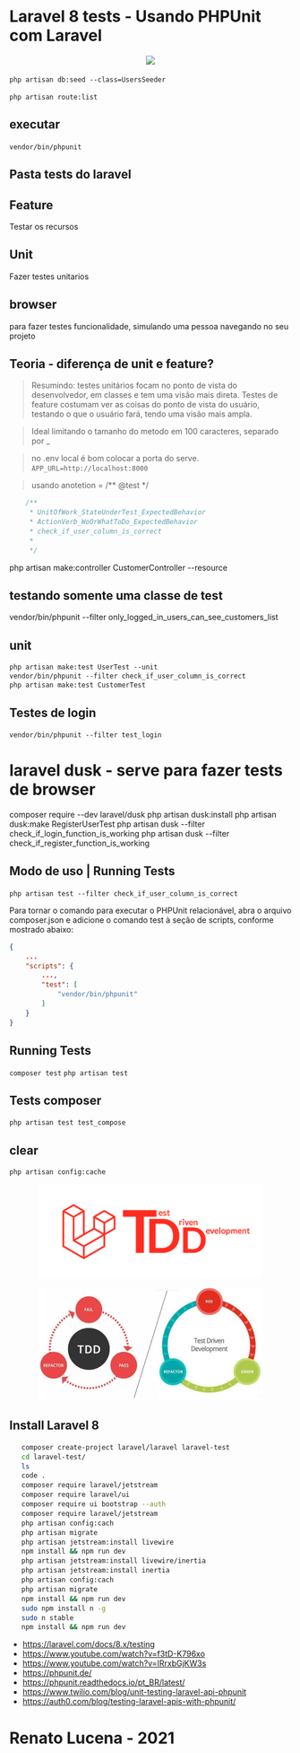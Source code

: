 # Laravel 8 tests - Usando PHPUnit com Laravel

<p align="center"><a href="https://laravel.com" target="_blank"><img src="https://raw.githubusercontent.com/laravel/art/master/logo-lockup/5%20SVG/2%20CMYK/1%20Full%20Color/laravel-logolockup-cmyk-red.svg" width="400"></a></p>

`php artisan db:seed --class=UsersSeeder`

`php artisan route:list`

## executar 

`vendor/bin/phpunit`

## Pasta tests do laravel

## Feature
Testar os recursos

## Unit
Fazer testes unitarios

## browser
para fazer testes funcionalidade, simulando uma pessoa navegando no seu projeto

## Teoria - diferença de unit e feature?
> Resumindo: testes unitários focam no ponto de vista do desenvolvedor, em classes e tem uma visão mais direta. Testes de feature costumam ver as coisas do ponto de vista do usuário, testando o que o usuário fará, tendo uma visão mais ampla.

> Ideal limitando o tamanho do metodo em 100 caracteres, separado por _

> no .env local é bom colocar a porta do serve. 
`APP_URL=http://localhost:8000`


> usando anotetion = /** @test */

```php
    /**
     * UnitOfWork_StateUnderTest_ExpectedBehavior
     * ActionVerb_WoOrWhatToDo_ExpectedBehavior
     * check_if_user_column_is_correct
     * 
     */
```

php artisan make:controller CustomerController --resource

## testando somente uma classe de test

vendor/bin/phpunit --filter only_logged_in_users_can_see_customers_list

## unit
```
php artisan make:test UserTest --unit
vendor/bin/phpunit --filter check_if_user_column_is_correct
php artisan make:test CustomerTest
```

## Testes de login

`vendor/bin/phpunit --filter test_login`

# laravel dusk - serve para fazer tests de browser
composer require --dev laravel/dusk
php artisan dusk:install
php artisan dusk:make RegisterUserTest
php artisan dusk --filter check_if_login_function_is_working
php artisan dusk --filter check_if_register_function_is_working

## Modo de uso | Running Tests
`php artisan test --filter check_if_user_column_is_correct`



Para tornar o comando para executar o PHPUnit relacionável, abra o arquivo composer.json e adicione o comando test à seção de scripts, conforme mostrado abaixo:

```json
{
    ...
    "scripts": {
        ...,
        "test": [
            "vendor/bin/phpunit"
        ]
    }
}
```

## Running Tests
`composer test`
`php artisan test`

## Tests composer
`php artisan test test_compose`

## clear
```sh
php artisan config:cache

```

<p align="center"><a href="https://laravel.com" target="_blank"><img src="tdd.png" width="400"></a></p>
<p align="center"><a href="https://laravel.com" target="_blank"><img src="ciclo.jpg" width="400"></a></p>

## Install Laravel 8
```sh
   composer create-project laravel/laravel laravel-test
   cd laravel-test/
   ls
   code .
   composer require laravel/jetstream
   composer require laravel/ui
   composer require ui bootstrap --auth
   composer require laravel/jetstream
   php artisan config:cach
   php artisan migrate
   php artisan jetstream:install livewire
   npm install && npm run dev
   php artisan jetstream:install livewire/inertia
   php artisan jetstream:install inertia
   php artisan config:cach
   php artisan migrate
   npm install && npm run dev
   sudo npm install n -g
   sudo n stable
   npm install && npm run dev
```   

- https://laravel.com/docs/8.x/testing
- https://www.youtube.com/watch?v=f3tD-K796xo
- https://www.youtube.com/watch?v=IRrxbGjKW3s
- https://phpunit.de/
- https://phpunit.readthedocs.io/pt_BR/latest/
- https://www.twilio.com/blog/unit-testing-laravel-api-phpunit
- https://auth0.com/blog/testing-laravel-apis-with-phpunit/

# Renato Lucena - 2021